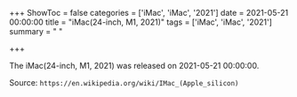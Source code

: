 +++
ShowToc = false
categories = ['iMac', 'iMac', '2021']
date = 2021-05-21 00:00:00
title = "iMac(24-inch, M1, 2021)"
tags = ['iMac', 'iMac', '2021']
summary = " "

+++

The iMac(24-inch, M1, 2021) was released on 2021-05-21 00:00:00.

Source: `https://en.wikipedia.org/wiki/IMac_(Apple_silicon)`


